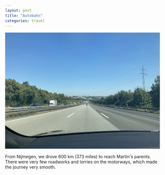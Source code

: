```yaml
---
layout: post
title: "Autobahn"
categories: travel
---
```

<img src="/images/2022-08-13.jpg" alt="motorway" class="center">

From Nijmegen, we drove 600 km (373 miles) to reach Martin's parents. There were very few roadworks and lorries on the motorways, which made the journey very smooth.